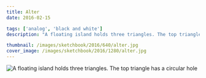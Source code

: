 ```yaml
---
title: Alter
date: 2016-02-15

tags: ['analog', 'black and white']
description: "A floating island holds three triangles. The top triangle has a circular hole."

thumbnail: /images/sketchbook/2016/640/alter.jpg
cover_image: /images/sketchbook/2016/1280/alter.jpg
---
```


![A floating island holds three triangles. The top triangle has a circular hole](/images/sketchbook/2016/960/alter.jpg)
